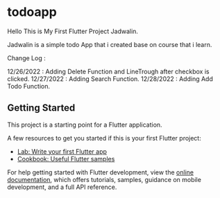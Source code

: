 # todoapp

Hello This is My First Flutter Project Jadwalin.

Jadwalin is a simple todo App that i created base on course that i learn.


Change Log :

12/26/2022 : Adding Delete Function and LineTrough after checkbox is clicked.
12/27/2022 : Adding Search Function.
12/28/2022 : Adding Add Todo Function.

## Getting Started

This project is a starting point for a Flutter application.

A few resources to get you started if this is your first Flutter project:

- [Lab: Write your first Flutter app](https://docs.flutter.dev/get-started/codelab)
- [Cookbook: Useful Flutter samples](https://docs.flutter.dev/cookbook)

For help getting started with Flutter development, view the
[online documentation](https://docs.flutter.dev/), which offers tutorials,
samples, guidance on mobile development, and a full API reference.
